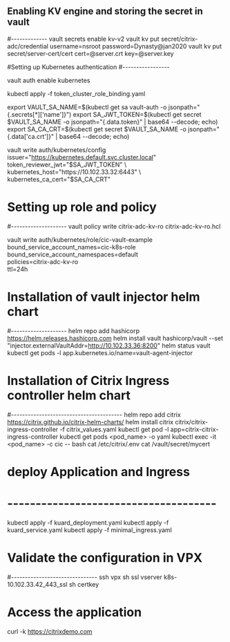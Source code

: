 

## Enabling KV engine and storing the secret in vault
#-------------
vault secrets enable kv-v2
vault kv put secret/citrix-adc/credential username=nsroot password=Dynasty@jan2020
vault kv put secret/server-cert/cert cert=@server.crt key=@server.key


#Setting up Kubernetes authentication
#-----------------


vault auth enable kubernetes

kubectl apply -f token_cluster_role_binding.yaml

export VAULT_SA_NAME=$(kubectl get sa vault-auth -o jsonpath="{.secrets[*]['name']}")
export SA_JWT_TOKEN=$(kubectl get secret $VAULT_SA_NAME -o jsonpath="{.data.token}" | base64 --decode; echo)
export SA_CA_CRT=$(kubectl get secret $VAULT_SA_NAME -o jsonpath="{.data['ca\.crt']}" | base64 --decode; echo)


vault write auth/kubernetes/config \
issuer="https://kubernetes.default.svc.cluster.local" \
token_reviewer_jwt="$SA_JWT_TOKEN" \
kubernetes_host="https://10.102.33.32:6443" \
kubernetes_ca_cert="$SA_CA_CRT"


# Setting up role and policy
#--------------------
vault policy write citrix-adc-kv-ro citrix-adc-kv-ro.hcl

vault write auth/kubernetes/role/cic-vault-example \
bound_service_account_names=cic-k8s-role \
bound_service_account_namespaces=default \
policies=citrix-adc-kv-ro \
ttl=24h

# Installation of vault injector helm chart
#--------------------
helm repo add hashicorp https://helm.releases.hashicorp.com
helm install vault hashicorp/vault --set "injector.externalVaultAddr=http://10.102.33.36:8200"
helm status vault
kubectl get pods -l app.kubernetes.io/name=vault-agent-injector


# Installation of Citrix Ingress controller helm chart
#----------------------------------------
helm repo add citrix https://citrix.github.io/citrix-helm-charts/
helm install citrix citrix/citrix-ingress-controller -f citrix_values.yaml
kubectl get pod -l app=citrix-citrix-ingress-controller
kubectl get pods <pod_name> -o yaml
kubectl exec -it <pod_name> -c cic -- bash
cat /etc/citrix/.env
cat /vault/secret/mycert



# deploy Application and Ingress
# -------------------------------------
kubectl apply -f kuard_deployment.yaml
kubectl apply -f kuard_service.yaml
kubectl apply -f minimal_ingress.yaml

# Validate the configuration in VPX
#-------------------------------
ssh vpx
sh ssl vserver k8s-10.102.33.42_443_ssl
sh certkey

# Access the application
curl  -k https://citrixdemo.com



